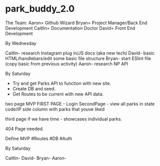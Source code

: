 # park_buddy_2.0

The Team:
Aaron= Github Wizard
Bryan= Project Manager/Back End Development
Caitlin= Documentation Doctor
David= Front End Development



By Wednesday

Caitlin- research Instagram plug in/JS docs (aka new tech)
David- basic HTML/handlebars/edit some basic file structure
Bryan- start ESlint file (copy basic from previous activity)
Aaron- research NP API
 
By Saturday
- Try and get Parks API to function with new site.
- Create DB and seed.
- Get Routes to be current with new API data.

two page MVP
FIRST PAGE - Login
SecondPage - view all parks in state code/IP side column with parks that youve liked


third page if we have time - showcases individual parks. 




404 Page needed.


Define MVP 
#Routes
#DB
#Auth


By Saturday

Caitlin- 
David-
Bryan-
Aaron-
